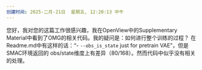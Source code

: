 ```yaml
---
创建时间: 2025-二月-21日  星期五, 12:20:13 中午
---
```

您好，我对您的这篇工作很感兴趣，我在OpenView中的Supplementary Material中看到了OMG的相关代码。我的疑问是：如何进行整个训练的过程？
在Readme.md中有这样的话：“- `--obs_is_state` just for pretrain VAE”，但是SMAC环境返回的 obs/state维度上有差异（80/168）。然而代码中似乎没有相关的处理。